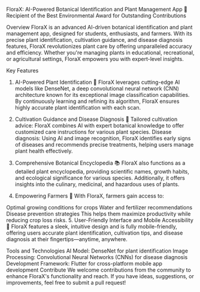 FloraX: AI-Powered Botanical Identification and Plant Management App 🌱
Recipient of the Best Environmental Award for Outstanding Contributions

Overview
FloraX is an advanced AI-driven botanical identification and plant management app, designed for students, enthusiasts, and farmers. With its precise plant identification, cultivation guidance, and disease diagnosis features, FloraX revolutionizes plant care by offering unparalleled accuracy and efficiency. Whether you're managing plants in educational, recreational, or agricultural settings, FloraX empowers you with expert-level insights.

Key Features
1. AI-Powered Plant Identification 🌿
FloraX leverages cutting-edge AI models like DenseNet, a deep convolutional neural network (CNN) architecture known for its exceptional image classification capabilities. By continuously learning and refining its algorithm, FloraX ensures highly accurate plant identification with each scan.

2. Cultivation Guidance and Disease Diagnosis 🌾
Tailored cultivation advice: FloraX combines AI with expert botanical knowledge to offer customized care instructions for various plant species.
Disease diagnosis: Using AI and image recognition, FloraX identifies early signs of diseases and recommends precise treatments, helping users manage plant health effectively.
3. Comprehensive Botanical Encyclopedia 📚
FloraX also functions as a detailed plant encyclopedia, providing scientific names, growth habits, and ecological significance for various species. Additionally, it offers insights into the culinary, medicinal, and hazardous uses of plants.

4. Empowering Farmers 🚜
With FloraX, farmers gain access to:

Optimal growing conditions for crops
Water and fertilizer recommendations
Disease prevention strategies This helps them maximize productivity while reducing crop loss risks.
5. User-Friendly Interface and Mobile Accessibility 📱
FloraX features a sleek, intuitive design and is fully mobile-friendly, offering users accurate plant identification, cultivation tips, and disease diagnosis at their fingertips—anytime, anywhere.

Tools and Technologies
AI Model: DenseNet for plant identification
Image Processing: Convolutional Neural Networks (CNNs) for disease diagnosis
Development Framework: Flutter for cross-platform mobile app development
Contribute
We welcome contributions from the community to enhance FloraX's functionality and reach. If you have ideas, suggestions, or improvements, feel free to submit a pull request!
